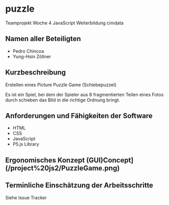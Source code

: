 # puzzle
Teamprojekt Woche 4 JavaScript Weiterbildung cimdata

## Namen aller Beteiligten
- Pedro Chincoa
- Yung-Hsin Zöllner

## Kurzbeschreibung
Erstellen eines Picture Puzzle Game (Schiebepuzzel)

Es ist ein Spiel, bei dem der Spieler aus 8 fragmentierten Teilen eines Fotos durch schieben das Bild in die richtige Ordnung bringt.

## Anforderungen und Fähigkeiten der Software
- HTML
- CSS
- JavaScript
- P5.js Library

## Ergonomisches Konzept (GUI)Concept](/project%20js2/PuzzleGame.png)

## Terminliche Einschätzung der Arbeitsschritte
Siehe Issue Tracker
